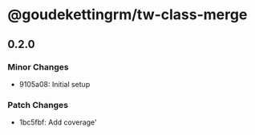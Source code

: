 # @goudekettingrm/tw-class-merge

## 0.2.0

### Minor Changes

- 9105a08: Initial setup

### Patch Changes

- 1bc5fbf: Add coverage'
